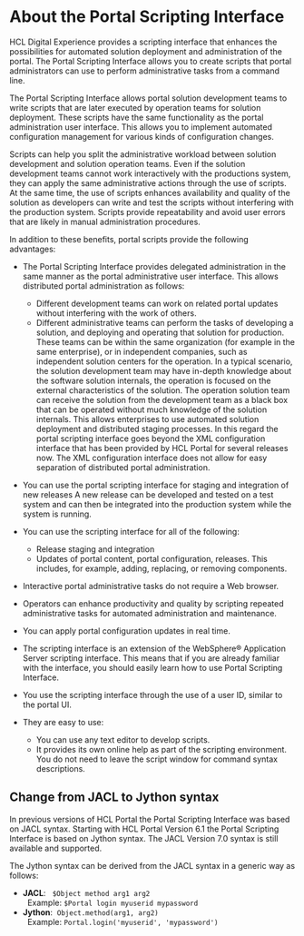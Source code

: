 # About the Portal Scripting Interface

HCL Digital Experience provides a scripting interface that enhances the possibilities for automated solution deployment and administration of the portal. The Portal Scripting Interface allows you to create scripts that portal administrators can use to perform administrative tasks from a command line.

The Portal Scripting Interface allows portal solution development teams to write scripts that are later executed by operation teams for solution deployment. These scripts have the same functionality as the portal administration user interface. This allows you to implement automated configuration management for various kinds of configuration changes.

Scripts can help you split the administrative workload between solution development and solution operation teams. Even if the solution development teams cannot work interactively with the productions system, they can apply the same administrative actions through the use of scripts. At the same time, the use of scripts enhances availability and quality of the solution as developers can write and test the scripts without interfering with the production system. Scripts provide repeatability and avoid user errors that are likely in manual administration procedures.

In addition to these benefits, portal scripts provide the following advantages:

-   The Portal Scripting Interface provides delegated administration in the same manner as the portal administrative user interface. This allows distributed portal administration as follows:

    -   Different development teams can work on related portal updates without interfering with the work of others.
    -   Different administrative teams can perform the tasks of developing a solution, and deploying and operating that solution for production. These teams can be within the same organization (for example in the same enterprise), or in independent companies, such as independent solution centers for the operation. In a typical scenario, the solution development team may have in-depth knowledge about the software solution internals, the operation is focused on the external characteristics of the solution. The operation solution team can receive the solution from the development team as a black box that can be operated without much knowledge of the solution internals. This allows enterprises to use automated solution deployment and distributed staging processes.
    In this regard the portal scripting interface goes beyond the XML configuration interface that has been provided by HCL Portal for several releases now. The XML configuration interface does not allow for easy separation of distributed portal administration.

-   You can use the portal scripting interface for staging and integration of new releases A new release can be developed and tested on a test system and can then be integrated into the production system while the system is running.
-   You can use the scripting interface for all of the following:
    -   Release staging and integration
    -   Updates of portal content, portal configuration, releases. This includes, for example, adding, replacing, or removing components.
-   Interactive portal administrative tasks do not require a Web browser.
-   Operators can enhance productivity and quality by scripting repeated administrative tasks for automated administration and maintenance.
-   You can apply portal configuration updates in real time.
-   The scripting interface is an extension of the WebSphere® Application Server scripting interface. This means that if you are already familiar with the interface, you should easily learn how to use Portal Scripting Interface.
-   You use the scripting interface through the use of a user ID, similar to the portal UI.
-   They are easy to use:
    -   You can use any text editor to develop scripts.
    -   It provides its own online help as part of the scripting environment. You do not need to leave the script window for command syntax descriptions.

## Change from JACL to Jython syntax

In previous versions of HCL Portal the Portal Scripting Interface was based on JACL syntax. Starting with HCL Portal Version 6.1 the Portal Scripting Interface is based on Jython syntax. The JACL Version 7.0 syntax is still available and supported.

The Jython syntax can be derived from the JACL syntax in a generic way as follows:

-   **JACL**:   `$Object method arg1 arg2`  <br>   Example: `$Portal login myuserid mypassword`
-   **Jython**:  `Object.method(arg1, arg2)` <br>   Example: `Portal.login('myuserid', 'mypassword')`


